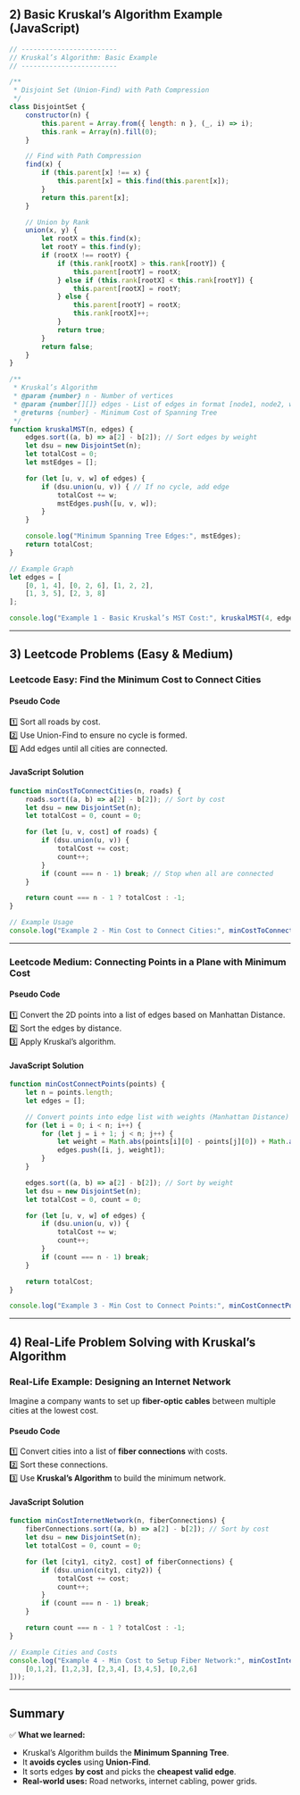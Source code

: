 

## **2) Basic Kruskal’s Algorithm Example (JavaScript)**
```javascript
// ------------------------
// Kruskal’s Algorithm: Basic Example
// ------------------------

/**
 * Disjoint Set (Union-Find) with Path Compression
 */
class DisjointSet {
    constructor(n) {
        this.parent = Array.from({ length: n }, (_, i) => i);
        this.rank = Array(n).fill(0);
    }

    // Find with Path Compression
    find(x) {
        if (this.parent[x] !== x) {
            this.parent[x] = this.find(this.parent[x]);
        }
        return this.parent[x];
    }

    // Union by Rank
    union(x, y) {
        let rootX = this.find(x);
        let rootY = this.find(y);
        if (rootX !== rootY) {
            if (this.rank[rootX] > this.rank[rootY]) {
                this.parent[rootY] = rootX;
            } else if (this.rank[rootX] < this.rank[rootY]) {
                this.parent[rootX] = rootY;
            } else {
                this.parent[rootY] = rootX;
                this.rank[rootX]++;
            }
            return true;
        }
        return false;
    }
}

/**
 * Kruskal’s Algorithm
 * @param {number} n - Number of vertices
 * @param {number[][]} edges - List of edges in format [node1, node2, weight]
 * @returns {number} - Minimum Cost of Spanning Tree
 */
function kruskalMST(n, edges) {
    edges.sort((a, b) => a[2] - b[2]); // Sort edges by weight
    let dsu = new DisjointSet(n);
    let totalCost = 0;
    let mstEdges = [];

    for (let [u, v, w] of edges) {
        if (dsu.union(u, v)) { // If no cycle, add edge
            totalCost += w;
            mstEdges.push([u, v, w]);
        }
    }

    console.log("Minimum Spanning Tree Edges:", mstEdges);
    return totalCost;
}

// Example Graph
let edges = [
    [0, 1, 4], [0, 2, 6], [1, 2, 2],
    [1, 3, 5], [2, 3, 8]
];

console.log("Example 1 - Basic Kruskal’s MST Cost:", kruskalMST(4, edges));
```

---

## **3) Leetcode Problems (Easy & Medium)**  

### **Leetcode Easy: Find the Minimum Cost to Connect Cities**  
#### **Pseudo Code**
1️⃣ Sort all roads by cost.  
2️⃣ Use Union-Find to ensure no cycle is formed.  
3️⃣ Add edges until all cities are connected.  

#### **JavaScript Solution**
```javascript
function minCostToConnectCities(n, roads) {
    roads.sort((a, b) => a[2] - b[2]); // Sort by cost
    let dsu = new DisjointSet(n);
    let totalCost = 0, count = 0;

    for (let [u, v, cost] of roads) {
        if (dsu.union(u, v)) {
            totalCost += cost;
            count++;
        }
        if (count === n - 1) break; // Stop when all are connected
    }

    return count === n - 1 ? totalCost : -1;
}

// Example Usage
console.log("Example 2 - Min Cost to Connect Cities:", minCostToConnectCities(4, [[0,1,3],[1,2,1],[2,3,4],[0,2,5]]));
```

---

### **Leetcode Medium: Connecting Points in a Plane with Minimum Cost**  
#### **Pseudo Code**
1️⃣ Convert the 2D points into a list of edges based on Manhattan Distance.  
2️⃣ Sort the edges by distance.  
3️⃣ Apply Kruskal’s algorithm.  

#### **JavaScript Solution**
```javascript
function minCostConnectPoints(points) {
    let n = points.length;
    let edges = [];

    // Convert points into edge list with weights (Manhattan Distance)
    for (let i = 0; i < n; i++) {
        for (let j = i + 1; j < n; j++) {
            let weight = Math.abs(points[i][0] - points[j][0]) + Math.abs(points[i][1] - points[j][1]);
            edges.push([i, j, weight]);
        }
    }

    edges.sort((a, b) => a[2] - b[2]); // Sort by weight
    let dsu = new DisjointSet(n);
    let totalCost = 0, count = 0;

    for (let [u, v, w] of edges) {
        if (dsu.union(u, v)) {
            totalCost += w;
            count++;
        }
        if (count === n - 1) break;
    }

    return totalCost;
}

console.log("Example 3 - Min Cost to Connect Points:", minCostConnectPoints([[0,0],[2,2],[3,10],[5,2],[7,0]]));
```

---

## **4) Real-Life Problem Solving with Kruskal’s Algorithm**
### **Real-Life Example: Designing an Internet Network**
Imagine a company wants to set up **fiber-optic cables** between multiple cities at the lowest cost.

#### **Pseudo Code**
1️⃣ Convert cities into a list of **fiber connections** with costs.  
2️⃣ Sort these connections.  
3️⃣ Use **Kruskal’s Algorithm** to build the minimum network.  

#### **JavaScript Solution**
```javascript
function minCostInternetNetwork(n, fiberConnections) {
    fiberConnections.sort((a, b) => a[2] - b[2]); // Sort by cost
    let dsu = new DisjointSet(n);
    let totalCost = 0, count = 0;

    for (let [city1, city2, cost] of fiberConnections) {
        if (dsu.union(city1, city2)) {
            totalCost += cost;
            count++;
        }
        if (count === n - 1) break;
    }

    return count === n - 1 ? totalCost : -1;
}

// Example Cities and Costs
console.log("Example 4 - Min Cost to Setup Fiber Network:", minCostInternetNetwork(5, [
    [0,1,2], [1,2,3], [2,3,4], [3,4,5], [0,2,6]
]));
```

---

## **Summary**
✅ **What we learned:**  
- Kruskal’s Algorithm builds the **Minimum Spanning Tree**.  
- It **avoids cycles** using **Union-Find**.  
- It sorts edges **by cost** and picks the **cheapest valid edge**.  
- **Real-world uses:** Road networks, internet cabling, power grids.
